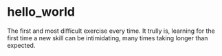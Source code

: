 # hello_world
The first and most difficult exercise every time. It trully is, learning for the first time a new skill can be intimidating, many times taking longer than expected.
